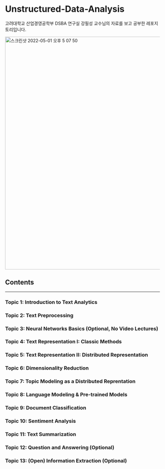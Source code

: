 # Unstructured-Data-Analysis
고려대학교 산업경영공학부 DSBA 연구실 강필성 교수님의 자료를 보고 공부한 레포지토리입니다.

<img width="756" alt="스크린샷 2022-05-01 오후 5 07 50" src="https://user-images.githubusercontent.com/86637058/166137764-812c0896-b14f-4270-89cd-e6834a8dffd8.png">


## Contents
---
### Topic 1: Introduction to Text Analytics

### Topic 2: Text Preprocessing

### Topic 3: Neural Networks Basics (Optional, No Video Lectures)

### Topic 4: Text Representation I: Classic Methods

### Topic 5: Text Representation II: Distributed Representation

### Topic 6: Dimensionality Reduction

### Topic 7: Topic Modeling as a Distributed Reprentation

### Topic 8: Language Modeling & Pre-trained Models

### Topic 9: Document Classification

### Topic 10: Sentiment Analysis

### Topic 11: Text Summarization

### Topic 12: Question and Answering (Optional)

### Topic 13: (Open) Information Extraction (Optional)
